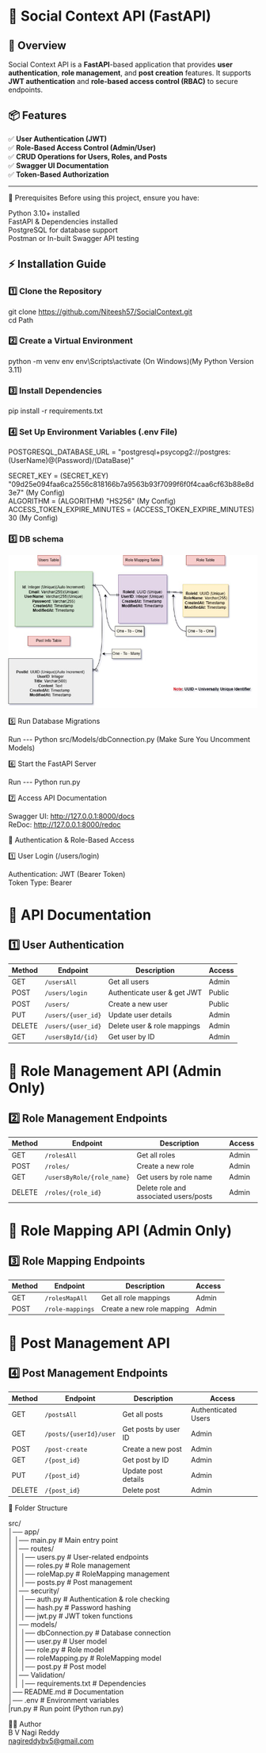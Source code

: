 # 🚀 Social Context API (FastAPI)

## 📖 Overview

Social Context API is a **FastAPI**-based application that provides **user authentication**, **role management**, and **post creation** features. It supports **JWT authentication** and **role-based access control (RBAC)** to secure endpoints.

## 📦 Features
✅ **User Authentication (JWT)**  
✅ **Role-Based Access Control (Admin/User)**  
✅ **CRUD Operations for Users, Roles, and Posts**  
✅ **Swagger UI Documentation**  
✅ **Token-Based Authorization**  

---

📌 Prerequisites
Before using this project, ensure you have:

Python 3.10+ installed<br>
FastAPI & Dependencies installed<br>
PostgreSQL for database support<br>
Postman or In-built Swagger API testing<br>

## ⚡ Installation Guide

### 1️⃣ Clone the Repository

git clone https://github.com/Niteesh57/SocialContext.git<br>
cd Path

### 2️⃣ Create a Virtual Environment

python -m venv env
env\Scripts\activate  (On Windows)(My Python Version 3.11)

### 3️⃣ Install Dependencies

pip install -r requirements.txt

### 4️⃣ Set Up Environment Variables (.env File)

POSTGRESQL_DATABASE_URL = "postgresql+psycopg2://postgres:(UserName)@(Password)/(DataBase)"

SECRET_KEY = (SECRET_KEY) "09d25e094faa6ca2556c818166b7a9563b93f7099f6f0f4caa6cf63b88e8d3e7" (My Config)<br>
ALGORITHM = (ALGORITHM) "HS256" (My Config)<br>
ACCESS_TOKEN_EXPIRE_MINUTES = (ACCESS_TOKEN_EXPIRE_MINUTES) 30 (My Config)<br>

###  5️⃣ DB schema
<img src="DB.jpg" alt="Screenshot DB Schema">

5️⃣ Run Database Migrations

Run --- Python src/Models/dbConnection.py (Make Sure You Uncomment Models)

6️⃣ Start the FastAPI Server

Run --- Python run.py

7️⃣ Access API Documentation

Swagger UI: http://127.0.0.1:8000/docs<br>
ReDoc: http://127.0.0.1:8000/redoc



🔐 Authentication & Role-Based Access

1️⃣ User Login (/users/login)

  Authentication: JWT (Bearer Token)<br>
  Token Type: Bearer

# 📌 API Documentation

## 1️⃣ User Authentication

<table>
    <thead>
        <tr>
            <th>Method</th>
            <th>Endpoint</th>
            <th>Description</th>
            <th>Access</th>
        </tr>
    </thead>
    <tbody>
        <tr>
            <td>GET</td>
            <td><code>/usersAll</code></td>
            <td>Get all users</td>
            <td>Admin</td>
        </tr>
        <tr>
            <td>POST</td>
            <td><code>/users/login</code></td>
            <td>Authenticate user & get JWT</td>
            <td>Public</td>
        </tr>
        <tr>
            <td>POST</td>
            <td><code>/users/</code></td>
            <td>Create a new user</td>
            <td>Public</td>
        </tr>
        <tr>
            <td>PUT</td>
            <td><code>/users/{user_id}</code></td>
            <td>Update user details</td>
            <td>Admin</td>
        </tr>
        <tr>
            <td>DELETE</td>
            <td><code>/users/{user_id}</code></td>
            <td>Delete user & role mappings</td>
            <td>Admin</td>
        </tr>
        <tr>
            <td>GET</td>
            <td><code>/usersById/{id}</code></td>
            <td>Get user by ID</td>
            <td>Admin</td>
        </tr>
    </tbody>
</table>


# 📌 Role Management API (Admin Only)

## 2️⃣ Role Management Endpoints

<table>
    <thead>
        <tr>
            <th>Method</th>
            <th>Endpoint</th>
            <th>Description</th>
            <th>Access</th>
        </tr>
    </thead>
    <tbody>
        <tr>
            <td>GET</td>
            <td><code>/rolesAll</code></td>
            <td>Get all roles</td>
            <td>Admin</td>
        </tr>
        <tr>
            <td>POST</td>
            <td><code>/roles/</code></td>
            <td>Create a new role</td>
            <td>Admin</td>
        </tr>
        <tr>
            <td>GET</td>
            <td><code>/usersByRole/{role_name}</code></td>
            <td>Get users by role name</td>
            <td>Admin</td>
        </tr>
        <tr>
            <td>DELETE</td>
            <td><code>/roles/{role_id}</code></td>
            <td>Delete role and associated users/posts</td>
            <td>Admin</td>
        </tr>
    </tbody>
</table>


# 📌 Role Mapping API (Admin Only)

## 3️⃣ Role Mapping Endpoints

<table>
    <thead>
        <tr>
            <th>Method</th>
            <th>Endpoint</th>
            <th>Description</th>
            <th>Access</th>
        </tr>
    </thead>
    <tbody>
        <tr>
            <td>GET</td>
            <td><code>/rolesMapAll</code></td>
            <td>Get all role mappings</td>
            <td>Admin</td>
        </tr>
        <tr>
            <td>POST</td>
            <td><code>/role-mappings</code></td>
            <td>Create a new role mapping</td>
            <td>Admin</td>
        </tr>
    </tbody>
</table>

# 📌 Post Management API

## 4️⃣ Post Management Endpoints

<table>
    <thead>
        <tr>
            <th>Method</th>
            <th>Endpoint</th>
            <th>Description</th>
            <th>Access</th>
        </tr>
    </thead>
    <tbody>
        <tr>
            <td>GET</td>
            <td><code>/postsAll</code></td>
            <td>Get all posts</td>
            <td>Authenticated Users</td>
        </tr>
        <tr>
            <td>GET</td>
            <td><code>/posts/{userId}/user</code></td>
            <td>Get posts by user ID</td>
            <td>Admin</td>
        </tr>
        <tr>
            <td>POST</td>
            <td><code>/post-create</code></td>
            <td>Create a new post</td>
            <td>Admin</td>
        </tr>
        <tr>
            <td>GET</td>
            <td><code>/{post_id}</code></td>
            <td>Get post by ID</td>
            <td>Admin</td>
        </tr>
        <tr>
            <td>PUT</td>
            <td><code>/{post_id}</code></td>
            <td>Update post details</td>
            <td>Admin</td>
        </tr>
        <tr>
            <td>DELETE</td>
            <td><code>/{post_id}</code></td>
            <td>Delete post</td>
            <td>Admin</td>
        </tr>
    </tbody>
</table>


📁 Folder Structure

src/<br>
│── app/<br>
│   │── main.py              # Main entry point<br>
│   │── routes/<br>
│   │   │── users.py         # User-related endpoints<br>
│   │   │── roles.py         # Role management<br>
│   │   │── roleMap.py         # RoleMapping management<br>
│   │   │── posts.py         # Post management<br>
│   │── security/<br>
│   │   │── auth.py          # Authentication & role checking<br>
│   │   │── hash.py          # Password hashing<br>
│   │   │── jwt.py           # JWT token functions<br>
│   │── models/<br>
│   │   │── dbConnection.py  # Database connection<br>
│   │   │── user.py          # User model<br>
│   │   │── role.py          # Role model<br>
│   │   │── roleMapping.py   # RoleMapping model<br>
│   │   │── post.py          # Post model<br>
│   │── Validation/<br>
│   │
│── requirements.txt         # Dependencies<br>
│── README.md                # Documentation<br>
│── .env                     # Environment variables<br>
|run.py                      # Run point (Python run.py)<br>


👨‍💻 Author<br>
B V Nagi Reddy<br>
nagireddybv5@gmail.com<br>
